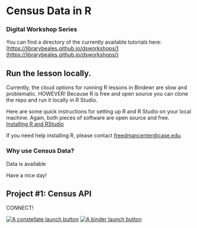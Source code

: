 # Census Data in R


### Digital Workshop Series
You can find a directory of the currently available tutorials here:  [https://librarybeales.github.io/dsworkshops/](https://librarybeales.github.io/dsworkshops/) 

## Run the lesson locally.

Currently, the cloud options for running R lessons in Bindewr are slow and problematic.  HOWEVER!  Because R is free and open source you can clone the repo and run it locally in R Studio.

Here are some quick instructions for setting up R and R Studio on your local machine.  Again, both pieces of software are open source and free.
[Installing R and RStudio](https://rstudio-education.github.io/hopr/starting.html)

If you need help installing R, please contact [freedmancenter@case.edu](mailto:freedmancenter@case.edu).

### Why use Census Data?

Data is available 

Have a nice day!

## Project #1: Census API

CONNECT!

<a href="https://constellate.org/lab?repo=https%3A%2F%2Fgithub.com%2FLibraryBeales%2FWeb-Scraping&filepath=scrape1.ipynb" target="_blank">![A constellate launch button](https://constellate.org/images/constellate-badge.svg)</a>   <a href="https://mybinder.org/v2/gh/LibraryBeales/Census_R/HEAD?labpath=rstudio" target="_blank">![A binder launch button](https://mybinder.org/static/images/badge_logo.svg)</a>


